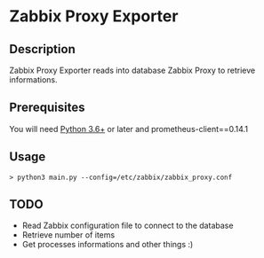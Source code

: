 # Zabbix Proxy Exporter

## Description
Zabbix Proxy Exporter reads into database Zabbix Proxy to retrieve informations.

## Prerequisites
You will need [Python 3.6+](https://www.python.org/) or later and prometheus-client==0.14.1

## Usage
````
> python3 main.py --config=/etc/zabbix/zabbix_proxy.conf
````

## TODO
- Read Zabbix configuration file to connect to the database
- Retrieve number of items
- Get processes informations
and other things :)
